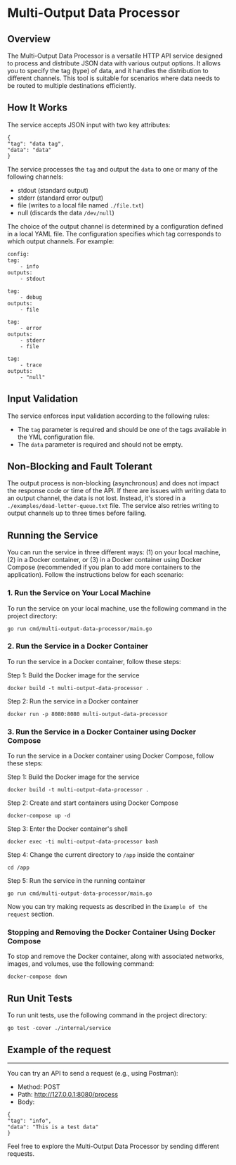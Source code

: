 # Multi-Output Data Processor
## Overview
The Multi-Output Data Processor is a versatile HTTP API service designed to process and distribute JSON data with various output options. It allows you to specify the tag (type) of data, and it handles the distribution to different channels. This tool is suitable for scenarios where data needs to be routed to multiple destinations efficiently.


## How It Works

The service accepts JSON input with two key attributes:

```
{
"tag": "data tag",
"data": "data"
}
```
The service processes the `tag` and output the `data` to one or many of the following channels:
* stdout (standard output)
* stderr (standard error output)
* file (writes to a local file named `./file.txt`)
* null (discards the data `/dev/null`)

The choice of the output channel is determined by a configuration defined in a local YAML file. The configuration specifies which tag corresponds to which output channels. For example:
```
config:
tag: 
    - info
outputs:
    - stdout

tag: 
    - debug
outputs:
    - file

tag: 
    - error
outputs: 
    - stderr
    - file

tag: 
    - trace
outputs:
    - "null"
```

## Input Validation
The service enforces input validation according to the following rules:
* The `tag` parameter is required and should be one of the tags available in the YML configuration file.
* The `data` parameter is required and should not be empty.

## Non-Blocking and Fault Tolerant
The output process is non-blocking (asynchronous) and does not impact the response code or time of the API. If there are issues with writing data to an output channel, the data is not lost. Instead, it's stored in a `./examples/dead-letter-queue.txt` file. The service also retries writing to output channels up to three times before failing.

## Running the Service
You can run the service in three different ways: (1) on your local machine, (2) in a Docker container, or (3) in a Docker container using Docker Compose (recommended if you plan to add more containers to the application). Follow the instructions below for each scenario:

### 1. Run the Service on Your Local Machine
To run the service on your local machine, use the following command in the project directory:
```
go run cmd/multi-output-data-processor/main.go
```

### 2. Run the Service in a Docker Container
To run the service in a Docker container, follow these steps:

Step 1: Build the Docker image for the service
```
docker build -t multi-output-data-processor .
```
Step 2: Run the service in a Docker container
```
docker run -p 8080:8080 multi-output-data-processor
```

### 3. Run the Service in a Docker Container using Docker Compose
To run the service in a Docker container using Docker Compose, follow these steps:

Step 1: Build the Docker image for the service
```
docker build -t multi-output-data-processor .
```
Step 2: Create and start containers using Docker Compose
```
docker-compose up -d
```

Step 3: Enter the Docker container's shell
```
docker exec -ti multi-output-data-processor bash
```
Step 4: Change the current directory to `/app` inside the container
```
cd /app
```
Step 5: Run the service in the running container
```
go run cmd/multi-output-data-processor/main.go
```
Now you can try making requests as described in the `Example of the request` section.

### Stopping and Removing the Docker Container Using Docker Compose
To stop and remove the Docker container, along with associated networks, images, and volumes, use the following command:
```
docker-compose down
```

## Run Unit Tests
To run unit tests, use the following command in the project directory:
```
go test -cover ./internal/service
```

## Example of the request
___________
You can try an API to send a request (e.g., using Postman): 

* Method: POST
* Path: http://127.0.0.1:8080/process
* Body: 
```
{
"tag": "info",
"data": "This is a test data"
}
```
Feel free to explore the Multi-Output Data Processor by sending different requests.
